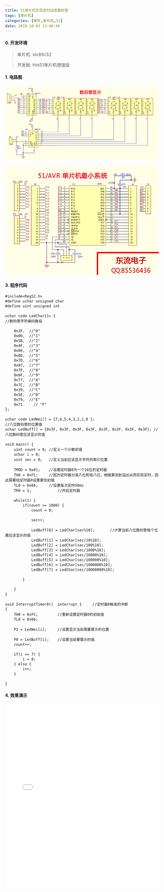 ```yaml
---
title: 51单片机实现定时动态数码管
tags: [单片机]
categories: [硬件,单片机,51]
date: 2019-10-03 13:48:44
---
```

#### 0. 开发环境

> 单片机: stc89c52
>
> 开发板: Hot51单片机增强版

#### 1. 电路图

![](https://raw.githubusercontent.com/qnyt1993/picture/master/img/2019/10/01/QQ%E6%88%AA%E5%9B%BE20191003135722.png)

![](https://raw.githubusercontent.com/qnyt1993/picture/master/img/2019/10/01/QQ%E6%88%AA%E5%9B%BE20191003135742.png)

#### 3. 程序代码

    #include<Reg52.h>
    #define uchar unsigned char
    #define uint unsigned int
    
    uchar code LedChar[]= { 																//数码管字符编码数组
    
        0x3F,  //"0"
        0x06,  //"1"
        0x5B,  //"2"
        0x4F,  //"3"
        0x66,  //"4"
        0x6D,  //"5"
        0x7D,  //"6"
        0x07,  //"7"
        0x7F,  //"8"
        0x6F,  //"9"
        0x77,  //"A"
        0x7C,  //"B"
        0x39,  //"C"
        0x5E,  //"D"
        0x79,  //"E"
        0x71	 // "F"
    };
    
    uchar code LedWei[] = {7,6,5,4,3,2,1,0 };														//八位数码管的位置值
    uchar LedBuff[] = {0x3F, 0x3F, 0x3F, 0x3F, 0x3F, 0x3F, 0x3F, 0x3F};	//八位数码管应该显示的值
    
    void main() {
        uint count = 0; //定义一个计数初值
        uchar i = 0;
        uint sec = 0;   //定义当前应该显示字符的索引位置
    
        TMOD = 0x01;	//设置定时器0为一个16位的定时器
        TH0 = 0xFC;		//因为定时器分高八位和低八位，根据累加到溢出从而实现定时，因此需要给定时器0设置累加初值
        TL0 = 0x66;		//设置每次定时50ms
        TR0 = 1;			//开启定时器
    
        while(1) {
            if(count >= 1000) {
                count = 0;
    
                sec++;
    
                LedBuff[0] = LedChar[sec%10];		//计算当前八位数码管每个位置应该显示的值
                LedBuff[1] = LedChar[sec/10%10];
                LedBuff[2] = LedChar[sec/100%10];
                LedBuff[3] = LedChar[sec/1000%10];
                LedBuff[4] = LedChar[sec/10000%10];
                LedBuff[5] = LedChar[sec/100000%10];
                LedBuff[6] = LedChar[sec/1000000%10];
                LedBuff[7] = LedChar[sec/10000000%10];
    
            }
    
        }
    }
    
    void InterruptTimer0()  interrupt 1		//定时器0触发的中断
    {
        TH0 = 0xFC;			//重新设置定时器0的初始值
        TL0 = 0x66;
    
        P2 = LedWei[i];		//设置显示当前需要展示的位置
    
        P0 = LedBuff[i];	//设置当前要展示的值
        count++;
    
        if(i == 7) {
            i = 0;
        } else {
            i++;
        }
    
    }
    
#### 4. 效果演示

<iframe src="//player.bilibili.com/player.html?aid=69886245&cid=121099021&page=1" 
 width=100% 
  height=600 
scrolling="no" 
border="0" 
frameborder="no" 
framespacing="0" 
allowfullscreen="true"> 
</iframe>

    
